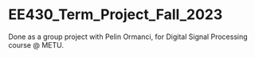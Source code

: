 # EE430_Term_Project_Fall_2023
Done as a group project with Pelin Ormanci, for Digital Signal Processing course @ METU.
